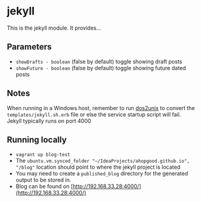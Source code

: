 # jekyll #

This is the jekyll module. It provides...

## Parameters
* `showDrafts - boolean` (false by default) toggle showing draft posts
* `showFuture - boolean` (false by default) toggle showing future dated posts

## Notes
When running in a Windows host, remember to run [dos2unix](http://dos2unix.sourceforge.net/) to convert the `templates/jekyll.sh.erb` file or else the service startup script will fail.  
Jekyll typically runs on port 4000


## Running locally
* `vagrant up blog-test`
* The `ubuntu.vm.synced_folder "~/IdeaProjects/ahopgood.github.io", "/blog"` location should point to where the jekyll project is located
* You may need to create a `published_blog` directory for the generated output to be stored in.
* Blog can be found on [http://192.168.33.28:4000/](http://192.168.33.28:4000/)
